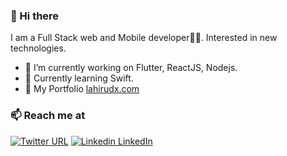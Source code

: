 ### 👋 Hi there 
I am a Full Stack web and Mobile developer👨‍💻. Interested in new technologies.


- 🔭 I’m currently working on Flutter, ReactJS, Nodejs.
- 🍔 Currently learning Swift.
- 💬 My Portfolio  [lahirudx.com](https://lahirudx.com)

### 📫 Reach me at 
[![Twitter URL](https://img.shields.io/twitter/url/https/twitter.com/lahiru_dx.svg?style=social&label=Follow%20lahiru_dx)](https://twitter.com/lahiru_dx)
[![Linkedin](https://i.stack.imgur.com/gVE0j.png) LinkedIn](https://www.linkedin.com/in/lahirudx/)

